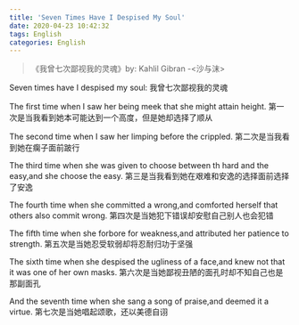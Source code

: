 ```yaml
---
title: 'Seven Times Have I Despised My Soul'
date: 2020-04-23 10:42:32
tags: English
categories: English
---
```

> 《我曾七次鄙视我的灵魂》by: Kahlil Gibran -<沙与沫>

Seven times have I despised my soul:
我曾七次鄙视我的灵魂
<!--more-->
The first time when I saw her being meek that she might attain height.
第一次是当我看到她本可能达到一个高度，但是她却选择了顺从

The second time when I saw her limping before the crippled.
第二次是当我看到她在瘸子面前跛行

The third time when she was given to choose between th hard and the easy,and she choose the easy.
第三是当我看到她在艰难和安逸的选择面前选择了安逸

The fourth time when she committed a wrong,and comforted herself that others also commit wrong.
第四次是当她犯下错误却安慰自己别人也会犯错

The fifth time when she forbore for weakness,and attributed her patience to strength.
第五次是当她忍受软弱却将忍耐归功于坚强

The sixth time when she despised the ugliness of a face,and knew not that it was one of her own masks.
第六次是当她鄙视丑陋的面孔时却不知自己也是那副面孔

And the seventh time when she sang a song of praise,and deemed it a virtue.
第七次是当她唱起颂歌，还以美德自诩